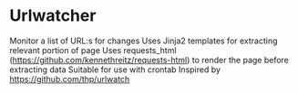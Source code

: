# Urlwatcher

Monitor a list of URL:s for changes
Uses Jinja2 templates for extracting relevant portion of page
Uses requests_html (https://github.com/kennethreitz/requests-html) to render the page before extracting data
Suitable for use with crontab
Inspired by https://github.com/thp/urlwatch
